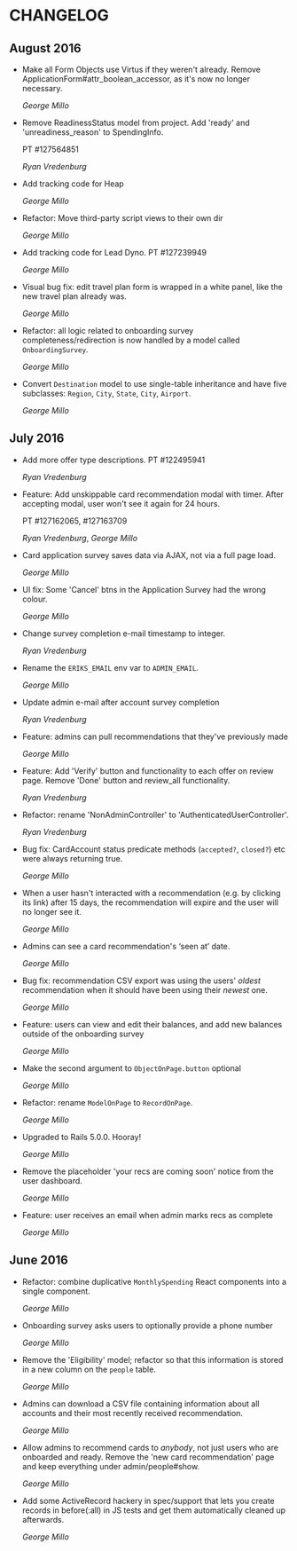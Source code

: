# CHANGELOG

## August 2016

*   Make all Form Objects use Virtus if they weren't already. Remove
    ApplicationForm#attr_boolean_accessor, as it's now no longer necessary.

    *George Millo*

*   Remove ReadinessStatus model from project.
    Add 'ready' and 'unreadiness_reason' to SpendingInfo.

    PT #127564851

    *Ryan Vredenburg*

*   Add tracking code for Heap

    *George Millo*

*   Refactor: Move third-party script views to their own dir

    *George Millo*

*   Add tracking code for Lead Dyno. PT #127239949

    *George Millo*

*   Visual bug fix: edit travel plan form is wrapped in a white panel,
    like the new travel plan already was.

    *George Millo*

*   Refactor: all logic related to onboarding survey completeness/redirection
    is now handled by a model called `OnboardingSurvey`.

    *George Millo*

*   Convert `Destination` model to use single-table inheritance and have
    five subclasses: `Region`, `City`, `State`, `City`, `Airport`.

    *George Millo*

## July 2016

*   Add more offer type descriptions. PT #122495941

    *Ryan Vredenburg*

*   Feature: Add unskippable card recommendation modal with timer.
    After accepting modal, user won't see it again for 24 hours.

    PT #127162065, #127163709

    *Ryan Vredenburg*, *George Millo*

*   Card application survey saves data via AJAX, not via a full page load.

    *George Millo*

*   UI fix: Some 'Cancel' btns in the Application Survey had the wrong colour.

    *George Millo*

*   Change survey completion e-mail timestamp to integer.

    *Ryan Vredenburg*

*   Rename the `ERIKS_EMAIL` env var to `ADMIN_EMAIL`.

    *George Millo*

*   Update admin e-mail after account survey completion

    *Ryan Vredenburg*

*   Feature: admins can pull recommendations that they've previously made

    *George Millo*

*   Feature: Add 'Verify' button and functionality to each offer on review page.
    Remove 'Done' button and review_all functionality.

    *Ryan Vredenburg*

*   Refactor: rename 'NonAdminController' to 'AuthenticatedUserController'.

    *Ryan Vredenburg*

*   Bug fix: CardAccount status predicate methods (`accepted?`, `closed?`) etc
    were always returning true.

    *George Millo*

*   When a user hasn't interacted with a recommendation (e.g. by clicking its
    link) after 15 days, the recommendation will expire and the user will no
    longer see it.

    *George Millo*

*   Admins can see a card recommendation's ‘seen at’ date.

    *George Millo*

*   Bug fix: recommendation CSV export was using the users' *oldest*
    recommendation when it should have been using their *newest* one.

    *George Millo*

*   Feature: users can view and edit their balances, and add new balances
    outside of the onboarding survey

    *George Millo*

*   Make the second argument to `ObjectOnPage.button` optional

    *George Millo*

*   Refactor: rename `ModelOnPage` to `RecordOnPage`.

    *George Millo*

*   Upgraded to Rails 5.0.0. Hooray!

    *George Millo*

*   Remove the placeholder 'your recs are coming soon' notice from the user
    dashboard.

    *George Millo*

*   Feature: user receives an email when admin marks recs as complete

    *George Millo*

## June 2016

*   Refactor: combine duplicative `MonthlySpending` React components into a
    single component.

    *George Millo*

*   Onboarding survey asks users to optionally provide a phone number

    *George Millo*

*   Remove the 'Eligibility' model; refactor so that this information is stored
    in a new column on the `people` table.

    *George Millo*

*   Admins can download a CSV file containing information about all accounts
    and their most recently received recommendation.

    *George Millo*

*   Allow admins to recommend cards to *anybody*, not just users who are
    onboarded and ready. Remove the 'new card recommendation' page and
    keep everything under admin/people#show.

    *George Millo*

*   Add some ActiveRecord hackery in spec/support that lets you create
    records in before(:all) in JS tests and get them automatically cleaned up
    afterwards.

    *George Millo*
